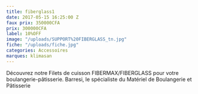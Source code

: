 ```yaml
---
title: fiberglass1
date: 2017-05-15 16:25:00 Z
faux prix: 350000CFA
prix: 300000CFA
label: 10%OFF
image: "/uploads/SUPPORT%20FIBERGLASS_tn.jpg"
fiche: "/uploads/fiche.jpg"
categories: Accessoires
marques: klimasan
---
```


Découvrez notre Filets de cuisson FIBERMAX/FIBERGLASS pour votre boulangerie-pâtisserie. Barresi, le spécialiste du Matériel de Boulangerie et Pâtisserie